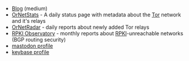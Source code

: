 * [Blog](https://medium.com/@nusenu) (medium)
* [OrNetStats](https://nusenu.github.io/OrNetStats/) - A daily status page with metadata about the [Tor](https://www.torproject.org/) network and it's relays
* [OrNetRadar](https://nusenu.github.io/OrNetRadar/) - daily reports about newly added Tor relays
* [RPKI Observatory](https://nusenu.github.io/RPKI-Observatory/) - monthly reports about [RPKI](https://en.wikipedia.org/wiki/Resource_Public_Key_Infrastructure)-unreachable networks (BGP routing security)
* [mastodon profile](https://mastodon.social/@nusenu)
* [keybase profile](https://keybase.io/nusenu)
